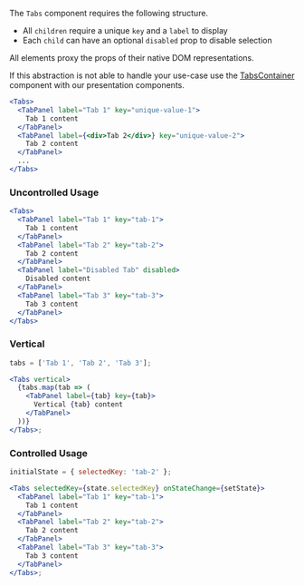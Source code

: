 The `Tabs` component requires the following structure.

* All `children` require a unique `key` and a `label` to display
* Each `child` can have an optional `disabled` prop to disable selection

All elements proxy the props of their native DOM representations.

If this abstraction is not able to handle your use-case use the
[TabsContainer](#tabscontainer) component with our presentation components.

```jsx static
<Tabs>
  <TabPanel label="Tab 1" key="unique-value-1">
    Tab 1 content
  </TabPanel>
  <TabPanel label={<div>Tab 2</div>} key="unique-value-2">
    Tab 2 content
  </TabPanel>
  ...
</Tabs>
```

### Uncontrolled Usage

```jsx
<Tabs>
  <TabPanel label="Tab 1" key="tab-1">
    Tab 1 content
  </TabPanel>
  <TabPanel label="Tab 2" key="tab-2">
    Tab 2 content
  </TabPanel>
  <TabPanel label="Disabled Tab" disabled>
    Disabled content
  </TabPanel>
  <TabPanel label="Tab 3" key="tab-3">
    Tab 3 content
  </TabPanel>
</Tabs>
```

### Vertical

```jsx
tabs = ['Tab 1', 'Tab 2', 'Tab 3'];

<Tabs vertical>
  {tabs.map(tab => (
    <TabPanel label={tab} key={tab}>
      Vertical {tab} content
    </TabPanel>
  ))}
</Tabs>;
```

### Controlled Usage

```jsx
initialState = { selectedKey: 'tab-2' };

<Tabs selectedKey={state.selectedKey} onStateChange={setState}>
  <TabPanel label="Tab 1" key="tab-1">
    Tab 1 content
  </TabPanel>
  <TabPanel label="Tab 2" key="tab-2">
    Tab 2 content
  </TabPanel>
  <TabPanel label="Tab 3" key="tab-3">
    Tab 3 content
  </TabPanel>
</Tabs>;
```
